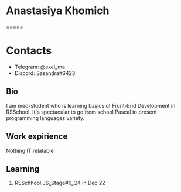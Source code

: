 # Anastasiya Khomich
=====
# Contacts
* Telegram: @exel_ma
* Discord: Sasandra#6423

## Bio
I am med-student who is learning basics of Front-End Development in RSSchool. It's spectacular to go from school Pascal to present programming languages variety.

## Work expirience
Nothing IT relatable

## Learning
1. RSSchhool JS_Stage#0_Q4 in Dec 22


